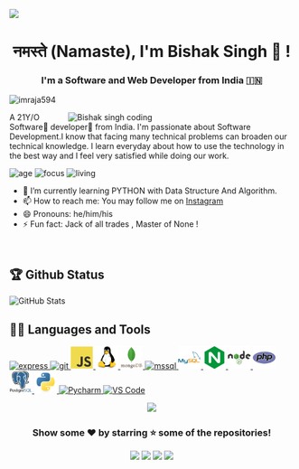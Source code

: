 
![](https://raw.githubusercontent.com/halfrost/halfrost/master/icons/header_.png)

<h1 align="center"> नमस्ते (Namaste), I'm Bishak Singh 🦊 ! </h1>

<h3 align="center">I'm a Software and Web Developer from India 🇮🇳</h3>
<p align="left"> <img src="https://komarev.com/ghpvc/?username=riteshsingh422&label=Profile%20views&color=0e75b6&style=flat" alt="imraja594" /> </p>
<img align="right" width="400" alt="Bishak singh coding" src="https://i.pinimg.com/originals/e8/f4/53/e8f453469a3ec97ecd354df465d73913.gif">

  
A 21Y/O Software🌈 developer🎯 from India. I'm passionate about Software Development.I know that facing many technical problems can broaden our technical knowledge.
I learn everyday about how to use the technology in the best way and I feel very satisfied while doing our work.



![age](https://img.shields.io/badge/age-21-blue)
![focus](https://img.shields.io/badge/focus-FullStack-brightgreen)
![living](https://img.shields.io/badge/living-Bangalore-3c9)



- 🌱 I’m currently learning PYTHON with Data Structure And Algorithm.
- 📫 How to reach me: You may follow me on [Instagram](https://www.instagram.com/bishak_singh0/) 
- 😄 Pronouns: he/him/his
- ⚡ Fun fact: Jack of all trades , Master of None ! 
<br />

## 🏆 Github Status

![GitHub Stats](https://github-readme-stats.vercel.app/api?username=bishaksingh&show_icons=true&theme=radical)


## 👨‍💻 Languages and Tools

<p align="left"> <a href="https://expressjs.com" target="_blank" rel="noreferrer"> <img src="https://adware-technologies.s3.amazonaws.com/uploads/technology/thumbnail/20/express-js.png" alt="express" width="40" height="40"/> </a><a href="https://git-scm.com/" target="_blank" rel="noreferrer"> <img src="https://www.vectorlogo.zone/logos/git-scm/git-scm-icon.svg" alt="git" width="40" height="40"/> </a><a href="https://developer.mozilla.org/en-US/docs/Web/JavaScript" target="_blank" rel="noreferrer"> <img src="https://raw.githubusercontent.com/devicons/devicon/master/icons/javascript/javascript-original.svg" alt="javascript" width="40" height="40"/> </a><a href="https://www.linux.org/" target="_blank" rel="noreferrer"> <img src="https://raw.githubusercontent.com/devicons/devicon/master/icons/linux/linux-original.svg" alt="linux" width="40" height="40"/> </a><a href="https://www.mongodb.com/" target="_blank" rel="noreferrer"> <img src="https://raw.githubusercontent.com/devicons/devicon/master/icons/mongodb/mongodb-original-wordmark.svg" alt="mongodb" width="40" height="40"/> </a><a href="https://www.microsoft.com/en-us/sql-server" target="_blank" rel="noreferrer"> <img src="https://www.svgrepo.com/show/303229/microsoft-sql-server-logo.svg" alt="mssql" width="40" height="40"/> </a><a href="https://www.mysql.com/" target="_blank" rel="noreferrer"> <img src="https://raw.githubusercontent.com/devicons/devicon/master/icons/mysql/mysql-original-wordmark.svg" alt="mysql" width="40" height="40"/> </a><a href="https://www.nginx.com" target="_blank" rel="noreferrer"> <img src="https://raw.githubusercontent.com/devicons/devicon/master/icons/nginx/nginx-original.svg" alt="nginx" width="40" height="40"/> </a><a href="https://nodejs.org" target="_blank" rel="noreferrer"> <img src="https://raw.githubusercontent.com/devicons/devicon/master/icons/nodejs/nodejs-original-wordmark.svg" alt="nodejs" width="40" height="40"/> </a><a href="https://www.php.net" target="_blank" rel="noreferrer"> <img src="https://raw.githubusercontent.com/devicons/devicon/master/icons/php/php-original.svg" alt="php" width="40" height="40"/> </a><a href="https://www.postgresql.org" target="_blank" rel="noreferrer"> <img src="https://raw.githubusercontent.com/devicons/devicon/master/icons/postgresql/postgresql-original-wordmark.svg" alt="postgresql" width="40" height="40"/> </a><a href="https://www.python.org" target="_blank" rel="noreferrer"> <img src="https://raw.githubusercontent.com/devicons/devicon/master/icons/python/python-original.svg" alt="python" width="40" height="40"/> </a><a href="https://www.jetbrains.com/pycharm/" target="_blank" rel="noreferrer"> <img src="https://i.pinimg.com/736x/30/9b/04/309b047f26dc818eb97e8ff947730838.jpg" alt="Pycharm" width="40" height="40"/> </a><a href="https://code.visualstudio.com/" target="_blank" rel="noreferrer"> <img src="https://i.pinimg.com/736x/c0/31/6a/c0316a58e22769031fddf28f9d9b8539.jpg" alt="VS Code" width="40" height="40"/> </a>  </p>

<div align="center">

<img src="https://user-images.githubusercontent.com/70382532/138322189-2db8df52-9dcb-40a0-88a8-c365466bd33d.gif" >
  
### Show some ❤️ by starring ⭐ some of the repositories!


[<img src="https://img.shields.io/badge/linkedin-%230077B5.svg?&style=for-the-badge&logo=linkedin&logoColor=white">](https://www.linkedin.com/in/bishak-singh-52598b244/)
[<img src="https://img.shields.io/badge/instagram-%23E4405F.svg?&style=for-the-badge&logo=instagram&logoColor=white">](https://www.instagram.com/bishak_singh0/)
[<img src="https://img.shields.io/badge/facebook-%231877F2.svg?&style=for-the-badge&logo=facebook&logoColor=white">](https://www.facebook.com/bishak.singh)
[<img src="https://img.shields.io/badge/Portfolio-%23000000.svg?&style=for-the-badge">](https://updatedritsportfolioweb.netlify.app/)


</div>
